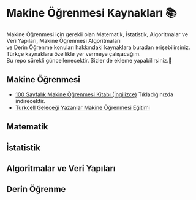 # Makine Öğrenmesi Kaynakları 📚
Makine Öğrenmesi için gerekli olan Matematik, İstatistik, Algoritmalar ve Veri Yapıları, Makine Öğrenmesi Algoritmaları<br/>
ve Derin Öğrenme konuları hakkındaki kaynaklara buradan erişebilirsiniz. Türkçe kaynaklara özellikle yer vermeye çalışacağım.<br/>
Bu repo sürekli güncellenecektir. Sizler de ekleme yapabilirsiniz.🙂

## Makine Öğrenmesi
- [100 Sayfalık Makine Öğrenmesi Kitabı (İngilizce)](https://github.com/mikehrmantraut/MakineOgrenmesiKaynaklari/files/9395889/pdfcoffee.com_the-hundred-page-machine-learning-book-5-pdf-free.pdf) Tıkladığınızda indirecektir.
- [Turkcell Geleceği Yazanlar Makine Öğrenmesi Eğitimi](https://gelecegiyazanlar.turkcell.com.tr/konu/makine-ogrenmesi)
## Matematik 
## İstatistik
## Algoritmalar ve Veri Yapıları
## Derin Öğrenme
